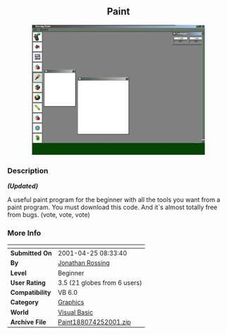 ﻿<div align="center">

## Paint

<img src="PIC20012101110127784.jpg">
</div>

### Description

***(Updated)***

A useful paint program for the beginner with all the tools you want from a paint program. You must download this code. And it´s almost totally free from bugs. (vote, vote, vote)
 
### More Info
 


<span>             |<span>
---                |---
**Submitted On**   |2001-04-25 08:33:40
**By**             |[Jonathan Rossing](https://github.com/Planet-Source-Code/PSCIndex/blob/master/ByAuthor/jonathan-rossing.md)
**Level**          |Beginner
**User Rating**    |3.5 (21 globes from 6 users)
**Compatibility**  |VB 6\.0
**Category**       |[Graphics](https://github.com/Planet-Source-Code/PSCIndex/blob/master/ByCategory/graphics__1-46.md)
**World**          |[Visual Basic](https://github.com/Planet-Source-Code/PSCIndex/blob/master/ByWorld/visual-basic.md)
**Archive File**   |[Paint188074252001\.zip](https://github.com/Planet-Source-Code/jonathan-rossing-paint__1-15181/archive/master.zip)








